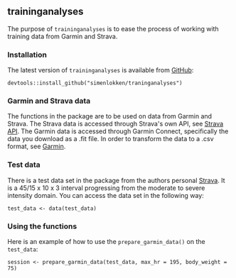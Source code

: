 ## traininganalyses

The purpose of `traininganalyses` is to ease the process of working with training data from Garmin and Strava.

### Installation

The latest version of `traininganalyses` is available from [GitHub](https://github.com/simenlokken/traininganalyses):

```{r}
devtools::install_github("simenlokken/traninganalyses")
```

### Garmin and Strava data

The functions in the package are to be used on data from Garmin and Strava. The Strava data is accessed through Strava's own API, see [Strava API](https://developers.strava.com/). The Garmin data is accessed through Garmin Connect, specifically the data you download as a .fit file. In order to transform the data to a .csv format, see [Garmin](https://developer.garmin.com/fit/overview/).

### Test data

There is a test data set in the package from the authors personal [Strava](https://www.strava.com/activities/10377984627). It is a 45/15 x 10 x 3 interval progressing from the moderate to severe intensity domain. You can access the data set in the following way:

```{r}
test_data <- data(test_data)
```

### Using the functions

Here is an example of how to use the `prepare_garmin_data()` on the `test_data`:

```{r}
session <- prepare_garmin_data(test_data, max_hr = 195, body_weight = 75)
```
